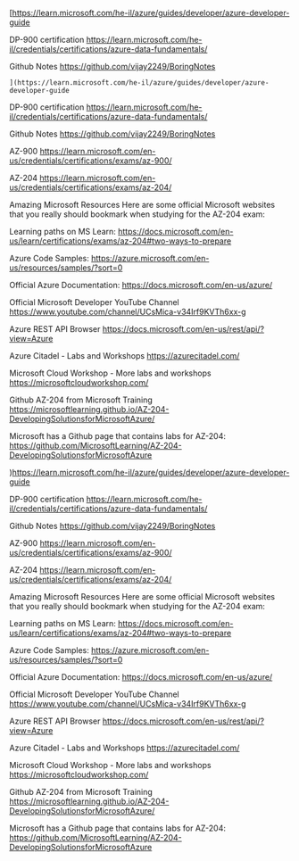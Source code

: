 [https://learn.microsoft.com/he-il/azure/guides/developer/azure-developer-guide

DP-900 certification
    https://learn.microsoft.com/he-il/credentials/certifications/azure-data-fundamentals/


Github Notes
    https://github.com/vijay2249/BoringNotes

    ](https://learn.microsoft.com/he-il/azure/guides/developer/azure-developer-guide

DP-900 certification
    https://learn.microsoft.com/he-il/credentials/certifications/azure-data-fundamentals/


Github Notes
    https://github.com/vijay2249/BoringNotes

AZ-900
    https://learn.microsoft.com/en-us/credentials/certifications/exams/az-900/

AZ-204
    https://learn.microsoft.com/en-us/credentials/certifications/exams/az-204/


Amazing Microsoft Resources
Here are some official Microsoft websites that you really should bookmark when studying for the AZ-204 exam:

Learning paths on MS Learn:
    https://docs.microsoft.com/en-us/learn/certifications/exams/az-204#two-ways-to-prepare

Azure Code Samples:
    https://azure.microsoft.com/en-us/resources/samples/?sort=0

Official Azure Documentation:
    https://docs.microsoft.com/en-us/azure/

Official Microsoft Developer YouTube Channel
    https://www.youtube.com/channel/UCsMica-v34Irf9KVTh6xx-g

Azure REST API Browser
    https://docs.microsoft.com/en-us/rest/api/?view=Azure

Azure Citadel - Labs and Workshops
    https://azurecitadel.com/

Microsoft Cloud Workshop - More labs and workshops
    https://microsoftcloudworkshop.com/

Github AZ-204 from Microsoft Training
    https://microsoftlearning.github.io/AZ-204-DevelopingSolutionsforMicrosoftAzure/

Microsoft has a Github page that contains labs for AZ-204:
    https://github.com/MicrosoftLearning/AZ-204-DevelopingSolutionsforMicrosoftAzure

)https://learn.microsoft.com/he-il/azure/guides/developer/azure-developer-guide

DP-900 certification
    https://learn.microsoft.com/he-il/credentials/certifications/azure-data-fundamentals/


Github Notes
    https://github.com/vijay2249/BoringNotes

AZ-900
    https://learn.microsoft.com/en-us/credentials/certifications/exams/az-900/

AZ-204
    https://learn.microsoft.com/en-us/credentials/certifications/exams/az-204/


Amazing Microsoft Resources
Here are some official Microsoft websites that you really should bookmark when studying for the AZ-204 exam:

Learning paths on MS Learn:
    https://docs.microsoft.com/en-us/learn/certifications/exams/az-204#two-ways-to-prepare

Azure Code Samples:
    https://azure.microsoft.com/en-us/resources/samples/?sort=0

Official Azure Documentation:
    https://docs.microsoft.com/en-us/azure/

Official Microsoft Developer YouTube Channel
    https://www.youtube.com/channel/UCsMica-v34Irf9KVTh6xx-g

Azure REST API Browser
    https://docs.microsoft.com/en-us/rest/api/?view=Azure

Azure Citadel - Labs and Workshops
    https://azurecitadel.com/

Microsoft Cloud Workshop - More labs and workshops
    https://microsoftcloudworkshop.com/

Github AZ-204 from Microsoft Training
    https://microsoftlearning.github.io/AZ-204-DevelopingSolutionsforMicrosoftAzure/

Microsoft has a Github page that contains labs for AZ-204:
    https://github.com/MicrosoftLearning/AZ-204-DevelopingSolutionsforMicrosoftAzure

